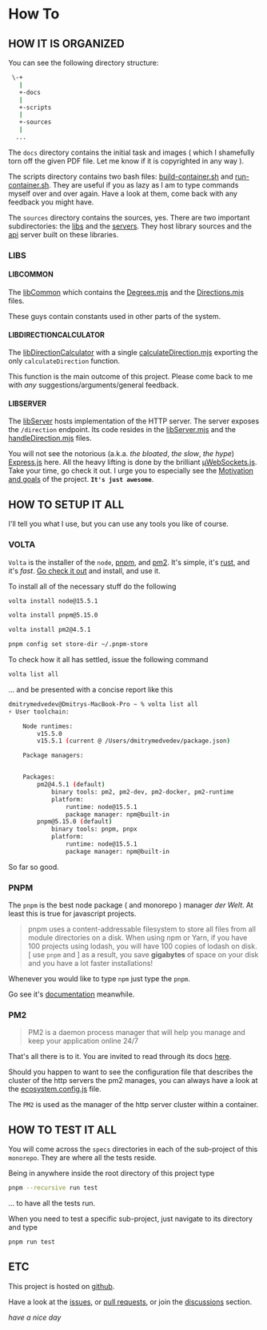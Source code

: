 # How To

## HOW IT IS ORGANIZED

You can see the following directory structure:

```bash
 \-+
   |
   +-docs
   |
   +-scripts
   |
   +-sources
   |
  ...
```

The `docs` directory contains the initial task and images ( which I shamefully torn off the given PDF file. Let me know if it is copyrighted in any way ).

The scripts directory contains two bash files: [build-container.sh](../scripts/build-container.sh) and [run-container.sh](../scripts/run-container.sh). They are useful if you as lazy as I am to type commands myself over and over again. Have a look at them, come back with any feedback you might have.

The `sources` directory contains the sources, yes. There are two important subdirectories: the [libs](../sources/libs) and the [servers](../sources/servers). They host library sources and the [api](../sources/servers/api) server built on these libraries.

### LIBS

#### LIBCOMMON

The [libCommon](../sources/libs/libCommon) which contains the [Degrees.mjs](../sources/libs/libCommon/constants/Degrees.mjs) and the [Directions.mjs](../sources/libs/libCommon/constants/Directions.mjs) files.

These guys contain constants used in other parts of the system.

#### LIBDIRECTIONCALCULATOR

The [libDirectionCalculator](../sources/libs/libDirectionCalculator) with a single [calculateDirection.mjs](../sources/libs/libDirectionCalculator/calculateDirection.mjs) exporting the only `calculateDirection` function.

This function is the main outcome of this project. Please come back to me with *any* suggestions/arguments/general feedback.

#### LIBSERVER

The [libServer](../sources/libs/libServer) hosts implementation of the HTTP server. The server exposes the `/direction` endpoint. Its code resides in the [libServer.mjs](../sources/libs/libServer/libServer.mjs) and the [handleDirection.mjs](../sources/libs/libServer/handlers/handleDirection.mjs) files.

You will not see the notorious (a.k.a. *the bloated*, *the slow*, *the hype*) [Express.js](https://expressjs.com/) here. All the heavy lifting is done by the brilliant [µWebSockets.js](https://github.com/uNetworking/uWebSockets.js). Take your time, go check it out. I urge you to especially see the [Motivation and goals](https://github.com/uNetworking/uWebSockets/blob/master/misc/READMORE.md) of the project. **`It's just awesome`**.

## HOW TO SETUP IT ALL

I'll tell you what I use, but you can use any tools you like of course.

### VOLTA

`Volta` is the installer of the `node`, [pnpm](#pnpm), and [pm2](#pm2). It's simple, it's [rust](https://www.rust-lang.org/), and it's *fast*. [Go check it out](https://volta.sh/) and install, and use it.

To install all of the necessary stuff do the following

```bash
volta install node@15.5.1
```

```bash
volta install pnpm@5.15.0
```

```bash
volta install pm2@4.5.1
```

```bash
pnpm config set store-dir ~/.pnpm-store
```

To check how it all has settled, issue the following command

```bash
volta list all
```

... and be presented with a concise report like this

```bash
dmitrymedvedev@Dmitrys-MacBook-Pro ~ % volta list all
⚡️ User toolchain:

    Node runtimes:
        v15.5.0
        v15.5.1 (current @ /Users/dmitrymedvedev/package.json)

    Package managers:


    Packages:
        pm2@4.5.1 (default)
            binary tools: pm2, pm2-dev, pm2-docker, pm2-runtime
            platform:
                runtime: node@15.5.1
                package manager: npm@built-in
        pnpm@5.15.0 (default)
            binary tools: pnpm, pnpx
            platform:
                runtime: node@15.5.1
                package manager: npm@built-in
```

So far so good.

### PNPM

The `pnpm` is the best node package ( and monorepo ) manager *der Welt*. At least this is true for javascript projects.

> pnpm uses a content-addressable filesystem to store all files from all module directories on a disk. When using npm or Yarn, if you have 100 projects using lodash, you will have 100 copies of lodash on disk. [ use `pnpm` and ] as a result, you save **gigabytes** of space on your disk and you have a lot faster installations!

Whenever you would like to type `npm` just type the `pnpm`.

Go see it's [documentation](https://pnpm.js.org/en/cli/install) meanwhile.

### PM2

> PM2 is a daemon process manager that will help you manage and keep your application online 24/7

That's all there is to it. You are invited to read through its docs [here](https://pm2.keymetrics.io/docs/usage/pm2-doc-single-page/).

Should you happen to want to see the configuration file that describes the cluster of the http servers the pm2 manages, you can always have a look at the [ecosystem.config.js](../ecosystem.config.js) file.

The `PM2` is used as the manager of the http server cluster within a container.

## HOW TO TEST IT ALL

You will come across the `specs` directories in each of the sub-project of this `monorepo`. They are where all the tests reside.

Being in anywhere inside the root directory of this project type

```bash
pnpm --recursive run test
```

... to have all the tests run.

When you need to test a specific sub-project, just navigate to its directory and type

```bash
pnpm run test
```

## ETC

This project is hosted on [github](https://github.com/Dmitry-N-Medvedev/SDC).

Have a look at the [issues](https://github.com/Dmitry-N-Medvedev/SDC/issues), or [pull requests](https://github.com/Dmitry-N-Medvedev/SDC/pulls), or join the [discussions](https://github.com/Dmitry-N-Medvedev/SDC/discussions) section.

*have a nice day*
